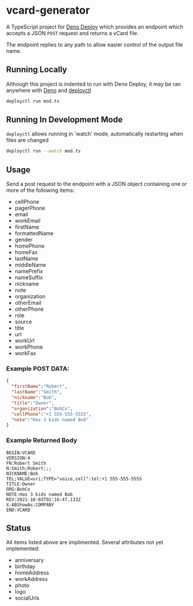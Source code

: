 # vcard-generator
A TypeScript project  for [Deno Deploy](https://deno.com/deploy/) which provides an endpoint which accepts a JSON `POST` request and returns a vCard file.

The endpoint replies to any path to allow easier control of the output file name.

## Running Locally

Although this project is indented to run with Deno Deploy, it may be ran anywhere with [Deno](https://deno.land) and [deployctl](https://deno.com/deploy/docs/deployctl/)

```bash
deployctl run mod.ts
```

## Running In Development Mode
`deployctl` allows running in 'watch' mode, automatically restarting when files are changed
```bash
deployctl run --watch mod.ts
```

## Usage
Send a post request to the endpoint with a JSON object containing one or more of the following items:
  - cellPhone
  - pagerPhone
  - email
  - workEmail
  - firstName
  - formattedName
  - gender
  - homePhone
  - homeFax
  - lastName
  - middleName
  - namePrefix
  - nameSuffix
  - nickname
  - note
  - organization
  - otherEmail
  - otherPhone
  - role
  - source
  - title
  - url
  - workUrl
  - workPhone
  - workFax

  ### Example POST DATA:
  ```json
  {
    "firstName":"Robert",
    "lastName":"Smith",
    "nickname":"Bob",
    "title":"Owner",
    "organization":"BobCo",
    "cellPhone":"+1 555-555-5555",
    "note":"Has 3 kids named Bob"
  }
  ```
  ### Example Returned Body
  ```
  BEGIN:VCARD
  VERSION:4
  FN:Robert Smith
  N:Smith;Robert;;;
  NICKNAME:Bob
  TEL;VALUE=uri;TYPE="voice,cell":tel:+1 555-555-5555
  TITLE:Owner
  ORG:BobCo
  NOTE:Has 3 kids named Bob
  REV:2021-10-03T02:16:47.133Z
  X-ABShowAs:COMPANY
  END:VCARD
  ```

## Status
All items listed above are implimented.  Several attributes not yet implemented:
  - anniversary
  - birthday
  - homeAddress
  - workAddress
  - photo
  - logo
  - socialUrls
